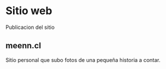 # Sitio web
Publicacion del sitio
## meenn.cl
Sitio personal que subo fotos de una pequeña historia a contar.